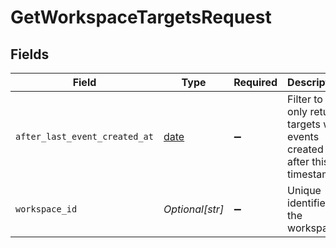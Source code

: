 # GetWorkspaceTargetsRequest


## Fields

| Field                                                                  | Type                                                                   | Required                                                               | Description                                                            |
| ---------------------------------------------------------------------- | ---------------------------------------------------------------------- | ---------------------------------------------------------------------- | ---------------------------------------------------------------------- |
| `after_last_event_created_at`                                          | [date](https://docs.python.org/3/library/datetime.html#date-objects)   | :heavy_minus_sign:                                                     | Filter to only return targets with events created after this timestamp |
| `workspace_id`                                                         | *Optional[str]*                                                        | :heavy_minus_sign:                                                     | Unique identifier of the workspace.                                    |